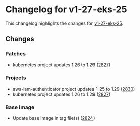 # Changelog for v1-27-eks-25

This changelog highlights the changes for [v1-27-eks-25](https://github.com/aws/eks-distro/tree/v1-27-eks-25).

## Changes

### Patches
* kubernetes project updates 1.26 to 1.29 ([2827](https://github.com/aws/eks-distro/pull/2827))

### Projects
* aws-iam-authenticator project updates 1-25 to 1.29 ([2830](https://github.com/aws/eks-distro/pull/2830))
* kubernetes project updates 1.26 to 1.29 ([2827](https://github.com/aws/eks-distro/pull/2827))

### Base Image
* Update base image in tag file(s) ([2824](https://github.com/aws/eks-distro/pull/2824))

